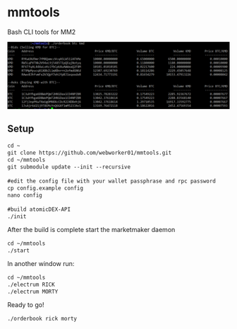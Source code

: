 # mmtools
Bash CLI tools for MM2

![orderbook.png](./img/orderbook.png)

## Setup

```
cd ~
git clone https://github.com/webworker01/mmtools.git
cd ~/mmtools
git submodule update --init --recursive

#edit the config file with your wallet passphrase and rpc password
cp config.example config
nano config

#build atomicDEX-API
./init
```

After the build is complete start the marketmaker daemon

```
cd ~/mmtools
./start
```

In another window run:

```
cd ~/mmtools
./electrum RICK
./electrum MORTY
```

Ready to go!

```
./orderbook rick morty
```
